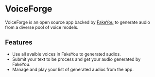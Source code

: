 # VoiceForge
VoiceForge is an open source app backed by [FakeYou](https://fakeyou.com/) to generate audio from a diverse pool of voice models.

## Features
- Use all avaible voices in FakeYou to generated audios.
- Submit your text to be process and get your audio generated by FakeYou.
- Manage and play your list of generated audios from the app.
